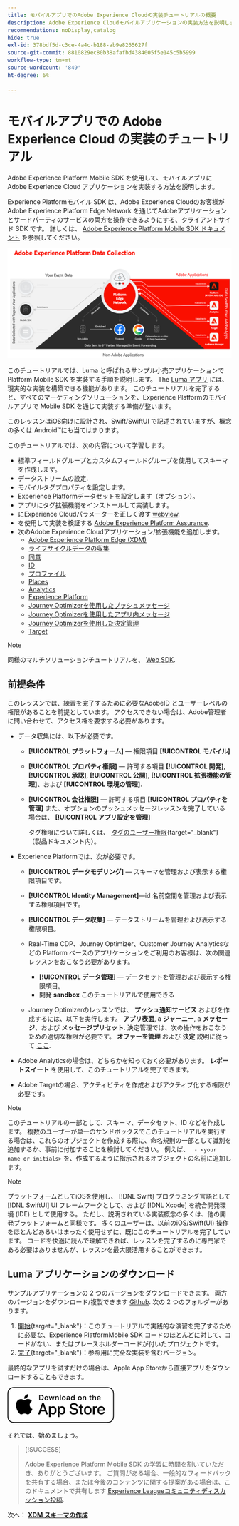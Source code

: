 ```yaml
---
title: モバイルアプリでのAdobe Experience Cloudの実装チュートリアルの概要
description: Adobe Experience Cloudモバイルアプリケーションの実装方法を説明します。 このチュートリアルでは、サンプルの Swift アプリケーションでExperience Cloudアプリケーションを実装する手順を説明します。
recommendations: noDisplay,catalog
hide: true
exl-id: 378bdf5d-c3ce-4a4c-b188-ab9e8265627f
source-git-commit: 8810829ec80b38afafbd4384005f5e145c5b5999
workflow-type: tm+mt
source-wordcount: '849'
ht-degree: 6%

---
```


# モバイルアプリでの Adobe Experience Cloud の実装のチュートリアル

Adobe Experience Platform Mobile SDK を使用して、モバイルアプリに Adobe Experience Cloud アプリケーションを実装する方法を説明します。

Experience Platformモバイル SDK は、Adobe Experience Cloudのお客様がAdobe Experience Platform Edge Network を通じてAdobeアプリケーションとサードパーティのサービスの両方を操作できるようにする、クライアントサイド SDK です。 詳しくは、 [Adobe Experience Platform Mobile SDK ドキュメント](https://developer.adobe.com/client-sdks/home/) を参照してください。

![アーキテクチャ](assets/architecture.png)


このチュートリアルでは、Luma と呼ばれるサンプル小売アプリケーションで Platform Mobile SDK を実装する手順を説明します。 The [Luma アプリ](https://github.com/Adobe-Marketing-Cloud/Luma-iOS-Mobile-App) には、現実的な実装を構築できる機能があります。 このチュートリアルを完了すると、すべてのマーケティングソリューションを、Experience Platformのモバイルアプリで Mobile SDK を通じて実装する準備が整います。

このレッスンはiOS向けに設計され、Swift/SwiftUI で記述されていますが、概念の多くは Android™にも当てはまります。

このチュートリアルでは、次の内容について学習します。

* 標準フィールドグループとカスタムフィールドグループを使用してスキーマを作成します。
* データストリームの設定.
* モバイルタグプロパティを設定します。
* Experience Platformデータセットを設定します（オプション）。
* アプリにタグ拡張機能をインストールして実装します。
* にExperience Cloudパラメーターを正しく渡す [webview](web-views.md).
* を使用して実装を検証する [Adobe Experience Platform Assurance](assurance.md).
* 次のAdobe Experience Cloudアプリケーション/拡張機能を追加します。
   * [Adobe Experience Platform Edge (XDM)](events.md)
   * [ライフサイクルデータの収集](lifecycle-data.md)
   * [同意](consent.md)
   * [ID](identity.md)
   * [プロファイル](profile.md)
   * [Places](places.md)
   * [Analytics](analytics.md)
   * [Experience Platform](platform.md)
   * [Journey Optimizerを使用したプッシュメッセージ](journey-optimizer-push.md)
   * [Journey Optimizerを使用したアプリ内メッセージ](journey-optimizer-inapp.md)
   * [Journey Optimizerを使用した決定管理](journey-optimizer-offers.md)
   * [Target](target.md)


>[!NOTE]
>
>同様のマルチソリューションチュートリアルを、 [Web SDK](../tutorial-web-sdk/overview.md).

## 前提条件

このレッスンでは、練習を完了するために必要なAdobeID とユーザーレベルの権限があることを前提としています。 アクセスできない場合は、Adobe管理者に問い合わせて、アクセス権を要求する必要があります。

* データ収集には、以下が必要です。
   * **[!UICONTROL プラットフォーム]** — 権限項目 **[!UICONTROL モバイル]**
   * **[!UICONTROL プロパティ権限]** — 許可する項目 **[!UICONTROL 開発]**, **[!UICONTROL 承認]**, **[!UICONTROL 公開]**, **[!UICONTROL 拡張機能の管理]**、および **[!UICONTROL 環境の管理]**.
   * **[!UICONTROL 会社権限]** — 許可する項目 **[!UICONTROL プロパティを管理]** また、オプションのプッシュメッセージレッスンを完了している場合は、 **[!UICONTROL アプリ設定を管理]**

     タグ権限について詳しくは、 [タグのユーザー権限](https://experienceleague.adobe.com/docs/experience-platform/tags/admin/user-permissions.html?lang=ja){target="_blank"} （製品ドキュメント内）。
* Experience Platformでは、次が必要です。
   * **[!UICONTROL データモデリング]** — スキーマを管理および表示する権限項目です。
   * **[!UICONTROL Identity Management]**—id 名前空間を管理および表示する権限項目です。
   * **[!UICONTROL データ収集]** — データストリームを管理および表示する権限項目。

   * Real-Time CDP、Journey Optimizer、Customer Journey Analyticsなどの Platform ベースのアプリケーションをご利用のお客様は、次の関連レッスンをおこなう必要があります。
      * **[!UICONTROL データ管理]** — データセットを管理および表示する権限項目。
      * 開発 **sandbox** このチュートリアルで使用できる

   * Journey Optimizerのレッスンでは、 **プッシュ通知サービス** およびを作成するには、以下を実行します。 **アプリ表面**, a **ジャーニー**, a **メッセージ**、および **メッセージプリセット**. 決定管理では、次の操作をおこなうための適切な権限が必要です。 **オファーを管理** および **決定** 説明に従って [ここ](https://experienceleague.adobe.com/docs/journey-optimizer/using/access-control/privacy/high-low-permissions.html?lang=en#decisions-permissions).

* Adobe Analyticsの場合は、どちらかを知っておく必要があります。 **レポートスイート** を使用して、このチュートリアルを完了できます。

* Adobe Targetの場合、アクティビティを作成およびアクティブ化する権限が必要です。


>[!NOTE]
>
>このチュートリアルの一部として、スキーマ、データセット、ID などを作成します。 複数のユーザーが単一のサンドボックスでこのチュートリアルを実行する場合は、これらのオブジェクトを作成する際に、命名規則の一部として識別を追加するか、事前に付加することを検討してください。 例えば、 ` - <your name or initials>` を、作成するように指示されるオブジェクトの名前に追加します。

>[!NOTE]
>
>プラットフォームとしてiOSを使用し、 [!DNL Swift] プログラミング言語として [!DNL SwiftUI] UI フレームワークとして、および [!DNL Xcode] を統合開発環境 (IDE) として使用する。 ただし、説明されている実装概念の多くは、他の開発プラットフォームと同様です。 多くのユーザーは、以前のiOS/Swift(UI) 操作をほとんどあるいはまったく使用せずに、既にこのチュートリアルを完了しています。 コードを快適に読んで理解できれば、レッスンを完了するのに専門家である必要はありませんが、レッスンを最大限活用することができます。


## Luma アプリケーションのダウンロード

サンプルアプリケーションの 2 つのバージョンをダウンロードできます。 両方のバージョンをダウンロード/複製できます [Github](https://github.com/Adobe-Marketing-Cloud/Luma-iOS-Mobile-App). 次の 2 つのフォルダーがあります。


1. [開始](https://github.com/Adobe-Marketing-Cloud/Luma-iOS-Mobile-App){target="_blank"}：このチュートリアルで実践的な演習を完了するために必要な、Experience PlatformMobile SDK コードのほとんどに対して、コードがない、またはプレースホルダーコードが付いたプロジェクトです。
1. [完了](https://github.com/Adobe-Marketing-Cloud/Luma-iOS-Mobile-App){target="_blank"}：参照用に完全な実装を含むバージョン。

最終的なアプリを試すだけの場合は、Apple App Storeから直接アプリをダウンロードすることもできます。

[<img src="assets/download-app.svg">](https://apps.apple.com/us/app/luma-app/id6466588487)

それでは、始めましょう。

>[!SUCCESS]
>
>Adobe Experience Platform Mobile SDK の学習に時間を割いていただき、ありがとうございます。 ご質問がある場合、一般的なフィードバックを共有する場合、または今後のコンテンツに関する提案がある場合は、このドキュメントで共有します [Experience Leagueコミュニティディスカッション投稿](https://experienceleaguecommunities.adobe.com/t5/adobe-experience-platform-data/tutorial-discussion-implement-adobe-experience-cloud-in-mobile/td-p/443796).

次へ： **[XDM スキーマの作成](create-schema.md)**
